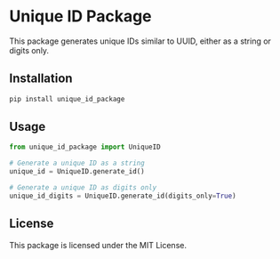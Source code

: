 # Unique ID Package

This package generates unique IDs similar to UUID, either as a string or digits only.

## Installation

```bash
pip install unique_id_package
```

## Usage

```python
from unique_id_package import UniqueID

# Generate a unique ID as a string
unique_id = UniqueID.generate_id()

# Generate a unique ID as digits only
unique_id_digits = UniqueID.generate_id(digits_only=True)
```

## License

This package is licensed under the MIT License.

